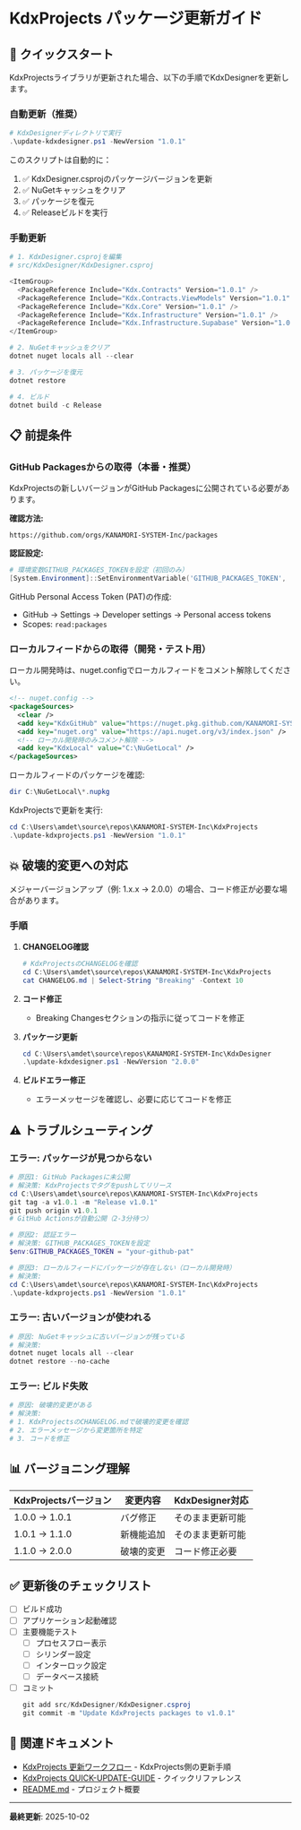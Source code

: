 # KdxProjects パッケージ更新ガイド

## 🚀 クイックスタート

KdxProjectsライブラリが更新された場合、以下の手順でKdxDesignerを更新します。

### 自動更新（推奨）

```powershell
# KdxDesignerディレクトリで実行
.\update-kdxdesigner.ps1 -NewVersion "1.0.1"
```

このスクリプトは自動的に：
1. ✅ KdxDesigner.csprojのパッケージバージョンを更新
2. ✅ NuGetキャッシュをクリア
3. ✅ パッケージを復元
4. ✅ Releaseビルドを実行

### 手動更新

```powershell
# 1. KdxDesigner.csprojを編集
# src/KdxDesigner/KdxDesigner.csproj

<ItemGroup>
  <PackageReference Include="Kdx.Contracts" Version="1.0.1" />
  <PackageReference Include="Kdx.Contracts.ViewModels" Version="1.0.1" />
  <PackageReference Include="Kdx.Core" Version="1.0.1" />
  <PackageReference Include="Kdx.Infrastructure" Version="1.0.1" />
  <PackageReference Include="Kdx.Infrastructure.Supabase" Version="1.0.1" />
</ItemGroup>

# 2. NuGetキャッシュをクリア
dotnet nuget locals all --clear

# 3. パッケージを復元
dotnet restore

# 4. ビルド
dotnet build -c Release
```

## 📋 前提条件

### GitHub Packagesからの取得（本番・推奨）

KdxProjectsの新しいバージョンがGitHub Packagesに公開されている必要があります。

**確認方法:**
```
https://github.com/orgs/KANAMORI-SYSTEM-Inc/packages
```

**認証設定:**
```powershell
# 環境変数GITHUB_PACKAGES_TOKENを設定（初回のみ）
[System.Environment]::SetEnvironmentVariable('GITHUB_PACKAGES_TOKEN', 'your-github-pat', 'User')
```

GitHub Personal Access Token (PAT)の作成:
- GitHub → Settings → Developer settings → Personal access tokens
- Scopes: `read:packages`

### ローカルフィードからの取得（開発・テスト用）

ローカル開発時は、nuget.configでローカルフィードをコメント解除してください。

```xml
<!-- nuget.config -->
<packageSources>
  <clear />
  <add key="KdxGitHub" value="https://nuget.pkg.github.com/KANAMORI-SYSTEM-Inc/index.json" />
  <add key="nuget.org" value="https://api.nuget.org/v3/index.json" />
  <!-- ローカル開発時のみコメント解除 -->
  <add key="KdxLocal" value="C:\NuGetLocal" />
</packageSources>
```

ローカルフィードのパッケージを確認:
```powershell
dir C:\NuGetLocal\*.nupkg
```

KdxProjectsで更新を実行:
```powershell
cd C:\Users\amdet\source\repos\KANAMORI-SYSTEM-Inc\KdxProjects
.\update-kdxprojects.ps1 -NewVersion "1.0.1"
```

## 💥 破壊的変更への対応

メジャーバージョンアップ（例: 1.x.x → 2.0.0）の場合、コード修正が必要な場合があります。

### 手順

1. **CHANGELOG確認**
   ```powershell
   # KdxProjectsのCHANGELOGを確認
   cd C:\Users\amdet\source\repos\KANAMORI-SYSTEM-Inc\KdxProjects
   cat CHANGELOG.md | Select-String "Breaking" -Context 10
   ```

2. **コード修正**
   - Breaking Changesセクションの指示に従ってコードを修正

3. **パッケージ更新**
   ```powershell
   cd C:\Users\amdet\source\repos\KANAMORI-SYSTEM-Inc\KdxDesigner
   .\update-kdxdesigner.ps1 -NewVersion "2.0.0"
   ```

4. **ビルドエラー修正**
   - エラーメッセージを確認し、必要に応じてコードを修正

## ⚠️ トラブルシューティング

### エラー: パッケージが見つからない

```powershell
# 原因1: GitHub Packagesに未公開
# 解決策: KdxProjectsでタグをpushしてリリース
cd C:\Users\amdet\source\repos\KANAMORI-SYSTEM-Inc\KdxProjects
git tag -a v1.0.1 -m "Release v1.0.1"
git push origin v1.0.1
# GitHub Actionsが自動公開（2-3分待つ）

# 原因2: 認証エラー
# 解決策: GITHUB_PACKAGES_TOKENを設定
$env:GITHUB_PACKAGES_TOKEN = "your-github-pat"

# 原因3: ローカルフィードにパッケージが存在しない（ローカル開発時）
# 解決策:
cd C:\Users\amdet\source\repos\KANAMORI-SYSTEM-Inc\KdxProjects
.\update-kdxprojects.ps1 -NewVersion "1.0.1"
```

### エラー: 古いバージョンが使われる

```powershell
# 原因: NuGetキャッシュに古いバージョンが残っている
# 解決策:
dotnet nuget locals all --clear
dotnet restore --no-cache
```

### エラー: ビルド失敗

```powershell
# 原因: 破壊的変更がある
# 解決策:
# 1. KdxProjectsのCHANGELOG.mdで破壊的変更を確認
# 2. エラーメッセージから変更箇所を特定
# 3. コードを修正
```

## 📊 バージョニング理解

| KdxProjectsバージョン | 変更内容 | KdxDesigner対応 |
|---------------------|---------|----------------|
| 1.0.0 → 1.0.1 | バグ修正 | そのまま更新可能 |
| 1.0.1 → 1.1.0 | 新機能追加 | そのまま更新可能 |
| 1.1.0 → 2.0.0 | 破壊的変更 | コード修正必要 |

## ✅ 更新後のチェックリスト

- [ ] ビルド成功
- [ ] アプリケーション起動確認
- [ ] 主要機能テスト
  - [ ] プロセスフロー表示
  - [ ] シリンダー設定
  - [ ] インターロック設定
  - [ ] データベース接続
- [ ] コミット
  ```powershell
  git add src/KdxDesigner/KdxDesigner.csproj
  git commit -m "Update KdxProjects packages to v1.0.1"
  ```

## 🔗 関連ドキュメント

- [KdxProjects 更新ワークフロー](../../kdx_projects/docs/kdxprojects-update-workflow.md) - KdxProjects側の更新手順
- [KdxProjects QUICK-UPDATE-GUIDE](../../KdxProjects/QUICK-UPDATE-GUIDE.md) - クイックリファレンス
- [README.md](README.md) - プロジェクト概要

---

**最終更新**: 2025-10-02

